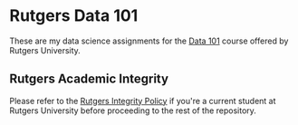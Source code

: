 # Rutgers Data 101
These are my data science assignments for the [Data 101](http://data101.cs.rutgers.edu/) course offered by Rutgers University. 

## Rutgers Academic Integrity
Please refer to the [Rutgers Integrity Policy](http://nbacademicintegrity.rutgers.edu/) if you're a current student at Rutgers University before proceeding to the rest of the repository.  
